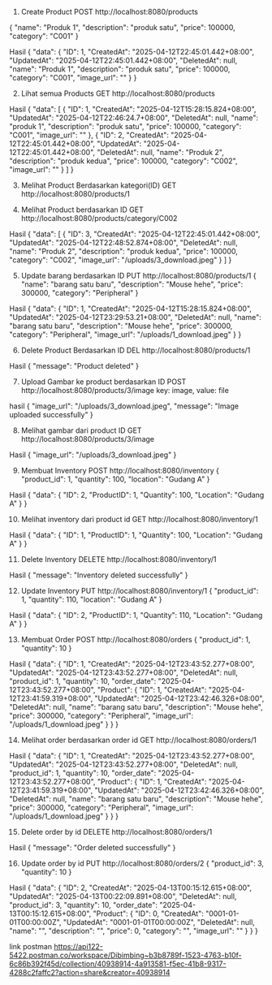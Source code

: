 1. Create Product
POST http://localhost:8080/products

{
  "name": "Produk 1",
  "description": "produk satu",
  "price": 100000,
  "category": "C001"
}

Hasil
{
    "data": {
        "ID": 1,
        "CreatedAt": "2025-04-12T22:45:01.442+08:00",
        "UpdatedAt": "2025-04-12T22:45:01.442+08:00",
        "DeletedAt": null,
        "name": "Produk 1",
        "description": "produk satu",
        "price": 100000,
        "category": "C001",
        "image_url": ""
    }
}

2. Lihat semua Products
GET http://localhost:8080/products

Hasil
{
    "data": [
        {
            "ID": 1,
            "CreatedAt": "2025-04-12T15:28:15.824+08:00",
            "UpdatedAt": "2025-04-12T22:46:24.7+08:00",
            "DeletedAt": null,
            "name": "produk 1",
            "description": "produk satu",
            "price": 100000,
            "category": "C001",
            "image_url": ""
        },
        {
            "ID": 2,
            "CreatedAt": "2025-04-12T22:45:01.442+08:00",
            "UpdatedAt": "2025-04-12T22:45:01.442+08:00",
            "DeletedAt": null,
            "name": "Produk 2",
            "description": "produk kedua",
            "price": 100000,
            "category": "C002",
            "image_url": ""
        }
    ]
}

3. Melihat Product Berdasarkan kategori(ID)
GET http://localhost:8080/products/1



4. Melihat Product berdasarkan ID
GET http://localhost:8080/products/category/C002

Hasil
{
    "data": [
        {
            "ID": 3,
            "CreatedAt": "2025-04-12T22:45:01.442+08:00",
            "UpdatedAt": "2025-04-12T22:48:52.874+08:00",
            "DeletedAt": null,
            "name": "Produk 2",
            "description": "produk kedua",
            "price": 100000,
            "category": "C002",
            "image_url": "/uploads/3_download.jpeg"
        }
    ]
}

5. Update barang berdasarkan ID
PUT http://localhost:8080/products/1
{
  "name": "barang satu baru",
  "description": "Mouse hehe",
  "price": 300000,
  "category": "Peripheral"
}

Hasil
{
    "data": {
        "ID": 1,
        "CreatedAt": "2025-04-12T15:28:15.824+08:00",
        "UpdatedAt": "2025-04-12T23:29:53.21+08:00",
        "DeletedAt": null,
        "name": "barang satu baru",
        "description": "Mouse hehe",
        "price": 300000,
        "category": "Peripheral",
        "image_url": "/uploads/1_download.jpeg"
    }
}

6. Delete Product Berdasarkan ID
DEL http://localhost:8080/products/1

Hasil
{
    "message": "Product deleted"
}

7. Upload Gambar ke product berdasarkan ID
POST http://localhost:8080/products/3/image
key: image, value: file

hasil
{
    "image_url": "/uploads/3_download.jpeg",
    "message": "Image uploaded successfully"
}

8. Melihat gambar dari product ID
GET http://localhost:8080/products/3/image

Hasil
{
    "image_url": "/uploads/3_download.jpeg"
}

9. Membuat Inventory
POST http://localhost:8080/inventory
{
  "product_id": 1,
  "quantity": 100,
  "location": "Gudang A"
}

Hasil
{
    "data": {
        "ID": 2,
        "ProductID": 1,
        "Quantity": 100,
        "Location": "Gudang A"
    }
}

10. Melihat inventory dari product id
GET http://localhost:8080/inventory/1

Hasil 
{
    "data": {
        "ID": 1,
        "ProductID": 1,
        "Quantity": 100,
        "Location": "Gudang A"
    }
}

11. Delete Inventory
DELETE http://localhost:8080/inventory/1

Hasil
{
    "message": "Inventory deleted successfully"
}

12. Update Inventory
PUT http://localhost:8080/inventory/1
{
  "product_id": 1,
  "quantity": 110,
  "location": "Gudang A"
}

Hasil
{
    "data": {
        "ID": 2,
        "ProductID": 1,
        "Quantity": 110,
        "Location": "Gudang A"
    }
}

13. Membuat Order
POST http://localhost:8080/orders
{
  "product_id": 1,
  "quantity": 10
}

Hasil
{
    "data": {
        "ID": 1,
        "CreatedAt": "2025-04-12T23:43:52.277+08:00",
        "UpdatedAt": "2025-04-12T23:43:52.277+08:00",
        "DeletedAt": null,
        "product_id": 1,
        "quantity": 10,
        "order_date": "2025-04-12T23:43:52.277+08:00",
        "Product": {
            "ID": 1,
            "CreatedAt": "2025-04-12T23:41:59.319+08:00",
            "UpdatedAt": "2025-04-12T23:42:46.326+08:00",
            "DeletedAt": null,
            "name": "barang satu baru",
            "description": "Mouse hehe",
            "price": 300000,
            "category": "Peripheral",
            "image_url": "/uploads/1_download.jpeg"
        }
    }
}

14. Melihat order berdasarkan order id
GET http://localhost:8080/orders/1

Hasil
{
    "data": {
        "ID": 1,
        "CreatedAt": "2025-04-12T23:43:52.277+08:00",
        "UpdatedAt": "2025-04-12T23:43:52.277+08:00",
        "DeletedAt": null,
        "product_id": 1,
        "quantity": 10,
        "order_date": "2025-04-12T23:43:52.277+08:00",
        "Product": {
            "ID": 1,
            "CreatedAt": "2025-04-12T23:41:59.319+08:00",
            "UpdatedAt": "2025-04-12T23:42:46.326+08:00",
            "DeletedAt": null,
            "name": "barang satu baru",
            "description": "Mouse hehe",
            "price": 300000,
            "category": "Peripheral",
            "image_url": "/uploads/1_download.jpeg"
        }
    }
}

15. Delete order by id
DELETE http://localhost:8080/orders/1

Hasil
{
    "message": "Order deleted successfully"
}

16. Update order by id
PUT http://localhost:8080/orders/2
{
  "product_id": 3,
  "quantity": 10
}

Hasil
{
    "data": {
        "ID": 2,
        "CreatedAt": "2025-04-13T00:15:12.615+08:00",
        "UpdatedAt": "2025-04-13T00:22:09.891+08:00",
        "DeletedAt": null,
        "product_id": 3,
        "quantity": 10,
        "order_date": "2025-04-13T00:15:12.615+08:00",
        "Product": {
            "ID": 0,
            "CreatedAt": "0001-01-01T00:00:00Z",
            "UpdatedAt": "0001-01-01T00:00:00Z",
            "DeletedAt": null,
            "name": "",
            "description": "",
            "price": 0,
            "category": "",
            "image_url": ""
        }
    }
}


link postman
https://api122-5422.postman.co/workspace/Dibimbing~b3b8789f-1523-4763-b10f-6c86b392f45d/collection/40938914-4a913581-f5ec-41b8-9317-4288c2faffc2?action=share&creator=40938914